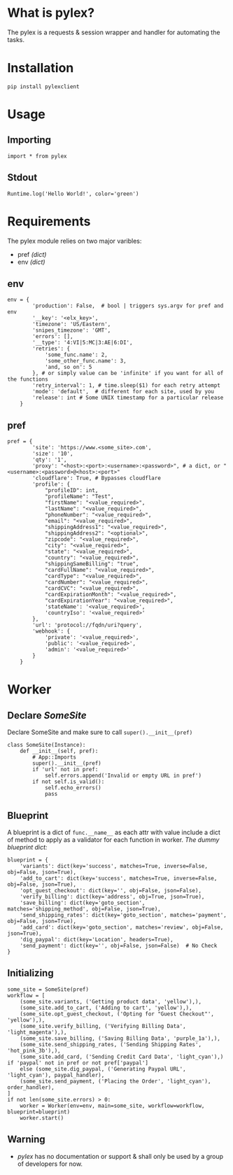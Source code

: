 # What is pylex?

The pylex is a requests & session wrapper and handler for automating the tasks.


# Installation

`pip install pylexclient`


# Usage

## Importing 

`import * from pylex`

## Stdout

`Runtime.log('Hello World!', color='green')`


# Requirements
The pylex module relies on two major varibles:
* pref *(dict)*
* env *(dict)*

## env
```
env = {
        'production': False,  # bool | triggers sys.argv for pref and env
        '__key': '<elx_key>',
        'timezone': 'US/Eastern',
        'snipes_timezone': 'GMT',
        'errors': [],
        '__type': '4:VI|5:MC|3:AE|6:DI',
        'retries': {
            'some_func.name': 2,
            'some_other_func.name': 3,
            'and, so on': 5
        }, # or simply value can be 'infinite' if you want for all of the functions
        'retry_interval': 1, # time.sleep($1) for each retry attempt
        'mode': 'default',  # different for each site, used by you
        'release': int # Some UNIX timestamp for a particular release
    }
```

## pref
```
pref = {
        'site': 'https://www.<some_site>.com',
        'size': '10',
        'qty': '1',
        'proxy': "<host>:<port>:<username>:<password>", # a dict, or "<username>:<password>@<host>:<port>"
        'cloudflare': True, # Bypasses cloudflare
        'profile': {
            "profileID": int,
            "profileName": "Test",
            "firstName": "<value_required>",
            "lastName": "<value_required>",
            "phoneNumber": "<value_required>",
            "email": "<value_required>",
            "shippingAddress1": "<value_required>",
            "shippingAddress2": "<optional>",
            "zipcode": "<value_required>",
            "city": "<value_required>",
            "state": "<value_required>",
            "country": "<value_required>",
            "shippingSameBilling": "true",
            "cardFullName": "<value_required>",
            "cardType": "<value_required>",
            "cardNumber": "<value_required>",
            "cardCVC": "<value_required>",
            "cardExpirationMonth": "<value_required>",
            "cardExpirationYear": "<value_required>",
            'stateName': '<value_required>',
            'countryIso': '<value_required>'
        },
        'url': 'protocol://fqdn/uri?query',
        'webhook': {
            'private': '<value_required>',
            'public': '<value_required>',
            'admin': '<value_required>'
        }
    }
```


# Worker

## Declare *SomeSite*
Declare SomeSite and make sure to call `super().__init__(pref)`
```
class SomeSite(Instance):
    def __init__(self, pref):
        # App::Imports
        super().__init__(pref)
        if 'url' not in pref:
            self.errors.append('Invalid or empty URL in pref')
        if not self.is_valid():
            self.echo_errors()
            pass
```

## Blueprint
A blueprint is a dict of `func.__name__` as each attr with value include a dict of method to apply as a validator for each function in worker.
*The dummy blueprint dict:*
```
blueprint = {
    'variants': dict(key='success', matches=True, inverse=False, obj=False, json=True),
    'add_to_cart': dict(key='success', matches=True, inverse=False, obj=False, json=True),
    'opt_guest_checkout': dict(key='', obj=False, json=False),
    'verify_billing': dict(key='address', obj=True, json=True),
    'save_billing': dict(key='goto_section', matches='shipping_method', obj=False, json=True),
    'send_shipping_rates': dict(key='goto_section', matches='payment', obj=False, json=True),
    'add_card': dict(key='goto_section', matches='review', obj=False, json=True),
    'dig_paypal': dict(key='Location', headers=True),
    'send_payment': dict(key='', obj=False, json=False)  # No Check
}
```

## Initializing
```
some_site = SomeSite(pref)
workflow = [
    (some_site.variants, ('Getting product data', 'yellow'),),
    (some_site.add_to_cart, ('Adding to cart', 'yellow'),),
    (some_site.opt_guest_checkout, ('Opting for "Guest Checkout"', 'yellow'),),
    (some_site.verify_billing, ('Verifying Billing Data', 'light_magenta'),),
    (some_site.save_billing, ('Saving Billing Data', 'purple_1a'),),
    (some_site.send_shipping_rates, ('Sending Shipping Rates', 'hot_pink_3b'),),
    (some_site.add_card, ('Sending Credit Card Data', 'light_cyan'),) if 'paypal' not in pref or not pref['paypal']
    else (some_site.dig_paypal, ('Generating Paypal URL', 'light_cyan'), paypal_handler),
    (some_site.send_payment, ('Placing the Order', 'light_cyan'), order_handler),
]
if not len(some_site.errors) > 0:
    worker = Worker(env=env, main=some_site, workflow=workflow, blueprint=blueprint)
    worker.start()
```

## Warning

* *pylex* has no documentation or support & shall only be used by a group of developers for now.
